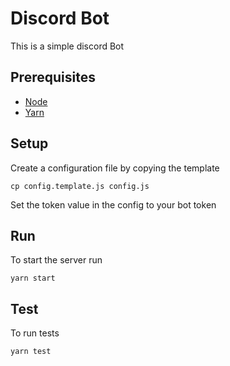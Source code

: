 # Discord Bot 

This is a simple discord Bot

## Prerequisites

* [Node](https://nodejs.org/en/)
* [Yarn](https://yarnpkg.com/en/)

## Setup

Create a configuration file by copying the template
```
cp config.template.js config.js
```

Set the token value in the config to your bot token

## Run

To start the server run
```
yarn start
```

## Test

To run tests

```
yarn test
```
